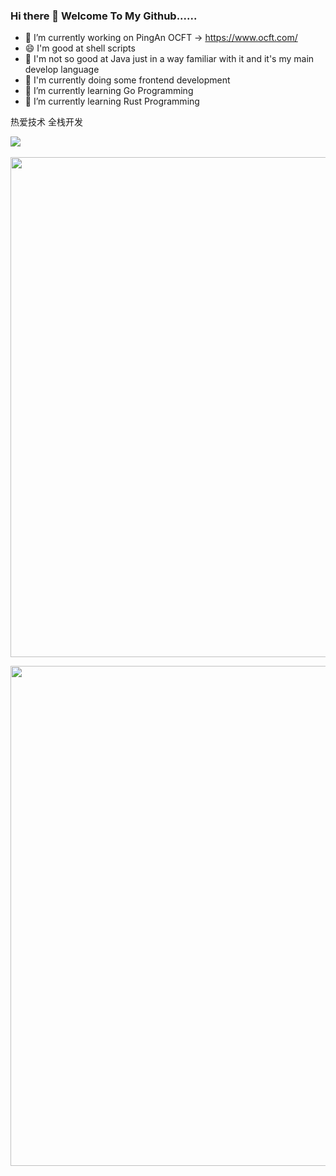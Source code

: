 ### Hi there 👋 Welcome To My Github......

- 🔭 I’m currently working on PingAn OCFT -> https://www.ocft.com/
- 😄 I'm good at shell scripts
- 👯 I'm not so good at Java just in a way familiar with it and it's my main develop language
- 🌱 I'm currently doing some frontend development
- 🌱 I’m currently learning Go Programming
- 🌱 I’m currently learning Rust Programming

热爱技术
全栈开发

<!--
**loveylwforever/loveylwforever** is a ✨ _special_ ✨ repository because its `README.md` (this file) appears on your GitHub profile.

Here are some ideas to get you started:

- 🔭 I’m currently working on ...
- 🌱 I’m currently learning ...
- 👯 I’m looking to collaborate on ...
- 🤔 I’m looking for help with ...
- 💬 Ask me about ...
- 📫 How to reach me: ...
- 😄 Pronouns: ...
- ⚡ Fun fact: ...
-->
<div><img src="https://github-profile-trophy.vercel.app/?username=loveylwforever&theme=gruvbox&row=1&column=7&no-frame=true&no-bg=true" /><br/><br/></div>

<img width="800px" src="https://github-readme-stats-git-masterrstaa-rickstaa.vercel.app/api?username=loveylwforever&hide_title=true&hide_border=true&show_icons=true&include_all_commits=true&line_height=21text_color=000&icon_color=000&bg_color=0,ea6161,ffc64d,fffc4d,52fa5a&theme=graywhite" />

<img width="800px" src="https://github-readme-stats-git-masterrstaa-rickstaa.vercel.app/api/top-langs/?username=loveylwforever&hide_title=true&hide_border=true&layout=compact&langs_count=6&text_color=000&icon_color=fff&bg_color=0,52fa5a,4dfcff,c64dff&theme=graywhite" /><br>
